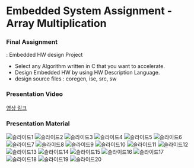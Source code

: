 # Embedded System Assignment - Array Multiplication


### Final Assignment

: Embedded HW design Project

- Select any Algorithm written in C that you want to accelerate.
- Design Embedded HW by using HW Description Language.
- design source files : coregen, ise, src, sw

### Presentation Video
[영상 링크](https://drive.google.com/file/d/1BBHZBpxfX8n8-8IMVxRhmtkaBpth00gR/view?usp=sharing)

### Presentation Material
![슬라이드1](https://github.com/boing-86/PL_Lab/assets/54930076/0ef1e0fd-b991-41c0-80fe-3a93a6bfd377)
![슬라이드2](https://github.com/boing-86/PL_Lab/assets/54930076/4b23108b-fa85-48fa-acbe-70caa1ab90b8)
![슬라이드3](https://github.com/boing-86/PL_Lab/assets/54930076/495b2593-fbc7-4405-9cb4-a7cb7a613fba)
![슬라이드4](https://github.com/boing-86/PL_Lab/assets/54930076/6c1f59d8-d8a9-4b3d-964a-7af608116bc7)
![슬라이드5](https://github.com/boing-86/PL_Lab/assets/54930076/f3becca2-0688-46c4-8a41-fe71ce85a7d7)
![슬라이드6](https://github.com/boing-86/PL_Lab/assets/54930076/46fb4023-f0f6-4973-98d3-69f4a5253002)
![슬라이드7](https://github.com/boing-86/PL_Lab/assets/54930076/113c6209-24d4-4f0b-bb3c-56c1a5e600a3)
![슬라이드8](https://github.com/boing-86/PL_Lab/assets/54930076/b7718165-165a-4885-8e86-c2623eb1e2dd)
![슬라이드9](https://github.com/boing-86/PL_Lab/assets/54930076/46bccb5b-2278-4b16-ba0f-3ca75b2df08a)
![슬라이드10](https://github.com/boing-86/PL_Lab/assets/54930076/57b3c76b-eda0-4a38-87d1-2b8a89370906)
![슬라이드11](https://github.com/boing-86/PL_Lab/assets/54930076/e08678c7-392e-4af2-8ce7-e89706b0003e)
![슬라이드12](https://github.com/boing-86/PL_Lab/assets/54930076/78742d1c-7291-4d10-94b7-fc3154034c6b)
![슬라이드13](https://github.com/boing-86/PL_Lab/assets/54930076/5a6dcdbd-e9df-4970-ae27-c5d9ca53b06f)
![슬라이드14](https://github.com/boing-86/PL_Lab/assets/54930076/646292a2-36ba-45db-8bb8-2d8c395dc97b)
![슬라이드15](https://github.com/boing-86/PL_Lab/assets/54930076/724e7547-b229-474c-ae0c-a914528f86ac)
![슬라이드16](https://github.com/boing-86/PL_Lab/assets/54930076/d32eaa4e-f066-49f4-8966-443b2d6fbfb6)
![슬라이드17](https://github.com/boing-86/PL_Lab/assets/54930076/13f1c47c-9a77-4223-9511-d0bc5feab821)
![슬라이드18](https://github.com/boing-86/PL_Lab/assets/54930076/9f617fc0-6e04-404a-bdfe-f23873cd175e)
![슬라이드19](https://github.com/boing-86/PL_Lab/assets/54930076/e9bd6f3e-1062-47b1-bb1f-4c20ac6f32c3)
![슬라이드20](https://github.com/boing-86/PL_Lab/assets/54930076/a91c941b-b7b7-48a0-8198-0be4fdb17ada)
